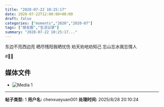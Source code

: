 ```yaml
---
title: "2020-07-22 10:25:17"
date: 2020-07-22T12:00:00+08:00
draft: false
categories: ["moments","2020","2020-07"]
tags: ["朋友圈","生活记录"]
summary: "2020-07-22 10:25:17..."
---
```


东边不亮西边亮
晒尽残阳我晒忧伤
劝天劝地劝知己
忘山忘水我忘情人

#🌈🌈

## 媒体文件

- ![Media 1](/Moments/photos/2020-07-22/202007221025170.jpg)

---

**帖子类型:** 1
**用户名:** chenxueyuan001
**处理时间:** 2025/8/28 20:10:24